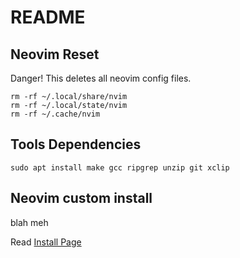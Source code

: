 # README

## Neovim Reset

Danger! This deletes all neovim config files.


```shell
rm -rf ~/.local/share/nvim
rm -rf ~/.local/state/nvim
rm -rf ~/.cache/nvim
```

## Tools Dependencies

```
sudo apt install make gcc ripgrep unzip git xclip
```

## Neovim custom install

blah
meh

Read [Install Page](https://github.com/neovim/neovim/blob/master/INSTALL.md)


